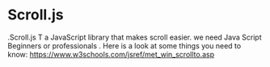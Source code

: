 # Scroll.js
.Scroll.js T a JavaScript library that makes scroll easier. we need Java Script Beginners or professionals
. Here is a look at some things you need to know: https://www.w3schools.com/jsref/met_win_scrollto.asp
